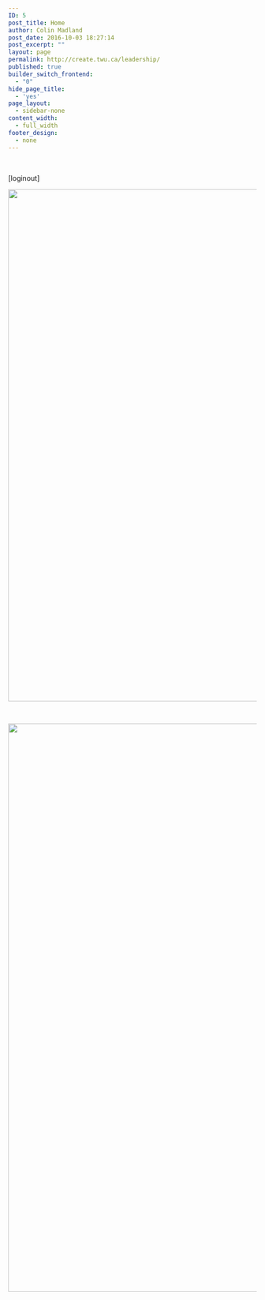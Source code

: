 ```yaml
---
ID: 5
post_title: Home
author: Colin Madland
post_date: 2016-10-03 18:27:14
post_excerpt: ""
layout: page
permalink: http://create.twu.ca/leadership/
published: true
builder_switch_frontend:
  - "0"
hide_page_title:
  - 'yes'
page_layout:
  - sidebar-none
content_width:
  - full_width
footer_design:
  - none
---
```

&nbsp;

[loginout]

<img class="alignnone size-full wp-image-83" src="http://create.twu.ca/leadership/files/2016/10/Screen-Shot-2017-01-24-at-10.26.35-AM.png" alt="" width="1216" height="1038" />

&nbsp;

<img class="alignnone size-full wp-image-84" src="http://create.twu.ca/leadership/files/2016/10/Screen-Shot-2017-01-24-at-10.27.26-AM.png" alt="" width="1940" height="1152" />